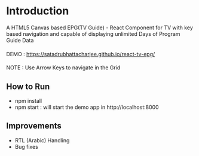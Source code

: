 # Introduction

A HTML5 Canvas based EPG(TV Guide) - React Component for TV with key based navigation and capable of displaying unlimited Days of Program Guide Data

####
DEMO : https://satadrubhattacharjee.github.io/react-tv-epg/
####
NOTE : Use Arrow Keys to navigate in the Grid

## How to Run
- npm install
- npm start : will start the demo app in http://localhost:8000

## Improvements
- RTL (Arabic) Handling
- Bug fixes

